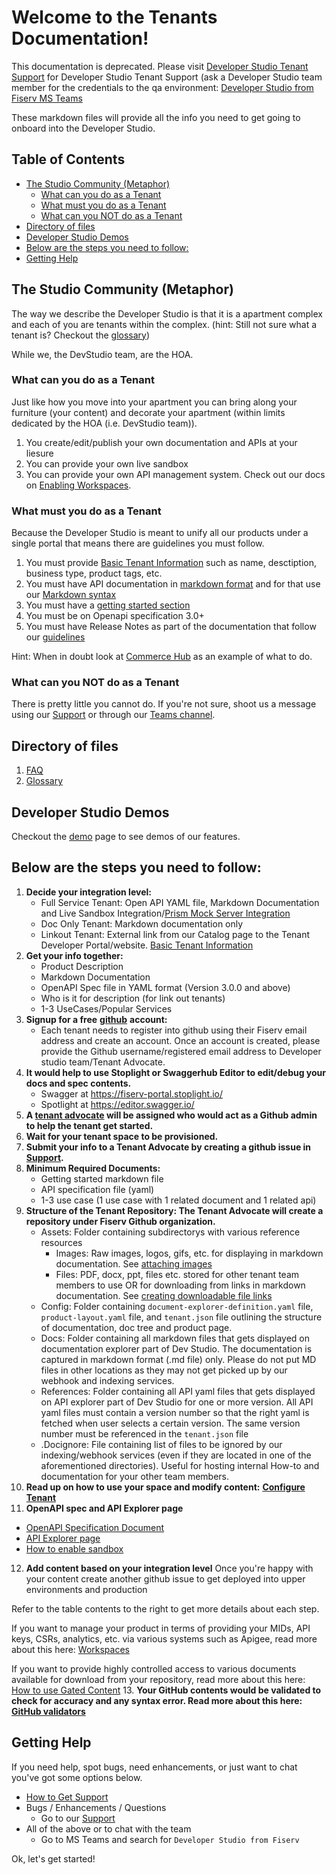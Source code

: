 # Welcome to the Tenants Documentation!

This documentation is deprecated. Please visit [Developer Studio Tenant Support](https://qa-developer.fiserv.com/product/TenantSupport?branch=develop) for Developer Studio Tenant Support (ask a Developer Studio team member for the credentials to the qa environment: [Developer Studio from Fiserv MS Teams](https://teams.microsoft.com/l/team/19%3A26fd28b4ef154d5da922849cc2f15360%40thread.tacv2/conversations?groupId=982cd560-8afd-42fc-bb4c-543e1989b6b1&tenantId=11873a1f-4c8d-450d-8dfb-e37a2e2557f8)

These markdown files will provide all the info you need to get going to onboard into the Developer Studio.

## Table of Contents

* [The Studio Community (Metaphor)](#the-studio-community-metaphor)
  * [What can you do as a Tenant](#what-can-you-do-as-a-tenant)
  * [What must you do as a Tenant](#what-must-you-do-as-a-tenant)
  * [What can you NOT do as a Tenant](#what-can-you-not-do-as-a-tenant)
* [Directory of files](#directory-of-files)
* [Developer Studio Demos](#developer-studio-demos)
* [Below are the steps you need to follow:](#below-are-the-steps-you-need-to-follow)
* [Getting Help](#getting-help)

## The Studio Community (Metaphor)

The way we describe the Developer Studio is that it is a apartment complex and each of you are tenants within the complex. (hint: Still not sure what a tenant is? Checkout the [glossary](glossary.md#tenant--product))

While we, the DevStudio team, are the HOA.

### What can you do as a Tenant

Just like how you move into your apartment you can bring along your furniture (your content) and decorate your apartment (within limits dedicated by the HOA (i.e. DevStudio team)).

1. You create/edit/publish your own documentation and APIs at your liesure
2. You can provide your own live sandbox
3. You can provide your own API management system. Check out our docs on [Enabling Workspaces](enable-workspaces.md).

### What must you do as a Tenant

Because the Developer Studio is meant to unify all our products under a single portal that means there are guidelines you must follow.

1. You must provide [Basic Tenant Information](tenant-basics.md) such as name, desctiption, business type, product tags, etc.
2. You must have API documentation in [markdown format](https://www.markdownguide.org/basic-syntax/) and for that use our [Markdown syntax](https://developer.fiserv.com/support/docs/?path=docs/md/extended-syntax.md)
3. You must have a [getting started section](update-productpage-content.md#introduction)
4. You must be on Openapi specification 3.0+
5. You must have Release Notes as part of the documentation that follow our [guidelines](release-notes-guidelines.md)

Hint: When in doubt look at [Commerce Hub](https://developer.fiserv.com/product/CommerceHub) as an example of what to do.

### What can you NOT do as a Tenant

There is pretty little you cannot do. If you're not sure, shoot us a message using our [Support](https://github.com/fiserv/support/issues) or through our [Teams channel](https://teams.microsoft.com/l/channel/19%3A65e0590efd7f4f1294553542e1b9a742%40thread.tacv2/Feedback%20and%20Help!?groupId=982cd560-8afd-42fc-bb4c-543e1989b6b1&tenantId=11873a1f-4c8d-450d-8dfb-e37a2e2557f8).

## Directory of files

1. [FAQ](faq.md)
2. [Glossary](glossary.md)

## Developer Studio Demos

Checkout the [demo](demo.md) page to see demos of our features.

## Below are the steps you need to follow:

1. **Decide your integration level:**
   * Full Service Tenant: Open API YAML file, Markdown Documentation and Live Sandbox Integration/[Prism Mock Server Integration](enable-sandbox.md)
   * Doc Only Tenant: Markdown documentation only
   * Linkout Tenant: External link from our Catalog page to the Tenant Developer Portal/website. [Basic Tenant Information](tenant-basics.md)
2. **Get your info together:**
   * Product Description
   * Markdown Documentation
   * OpenAPI Spec file in YAML format (Version 3.0.0 and above)
   * Who is it for description (for link out tenants)
   * 1-3 UseCases/Popular Services
3. **Signup for a free** [**github**](https://github.com) **account:**
   * Each tenant needs to register into github using their Fiserv email address and create an account. Once an account is created, please provide the Github username/registered email address to Developer studio team/Tenant Advocate.
4. **It would help to use Stoplight or Swaggerhub Editor to edit/debug your docs and spec contents.**
   * Swagger at https://fiserv-portal.stoplight.io/
   * Spotlight at https://editor.swagger.io/
5. **A [tenant advocate](glossary.md#tenant-advocate) will be assigned who would act as a Github admin to help the tenant get started.**
6. **Wait for your tenant space to be provisioned.**
7. **Submit your info to a Tenant Advocate by creating a github issue in** [**Support**](https://github.com/Fiserv/Support/issues/new?assignees=russnicoletti%2Cminh-pham1&labels=Onboard+New+Tenant&projects=&template=onboard_new_tenant.yml&title=Onboard+a+new+tenant)**.**
8. **Minimum Required Documents:**
   * Getting started markdown file
   * API specification file (yaml)
   * 1-3 use case (1 use case with 1 related document and 1 related api)
9. **Structure of the Tenant Repository: The Tenant Advocate will create a repository under Fiserv Github organization.**
   * Assets: Folder containing subdirectorys with various reference resources
      * Images: Raw images, logos, gifs, etc. for displaying in markdown documentation. See [attaching images](faq.md#how-to-upload-an-image-using-a-relative-link-in-the-same-repo)
      * Files: PDF, docx, ppt, files etc. stored for other tenant team members to use OR for downloading from links in markdown documentation. See [creating downloadable file links](faq.md#how-do-we-link-a-github-repofile-so-its-downloadable-in-dev-studio)
   * Config: Folder containing `document-explorer-definition.yaml` file, `product-layout.yaml` file, and `tenant.json` file outlining the structure of documentation, doc tree and product page.
   * Docs: Folder containing all markdown files that gets displayed on documentation explorer part of Dev Studio. The documentation is captured in markdown format (.md file) only. Please do not put MD files in other locations as they may not get picked up by our webhook and indexing services.
   * References: Folder containing all API yaml files that gets displayed on API explorer part of Dev Studio for one or more version. All API yaml files must contain a version number so that the right yaml is fetched when user selects a certain version. The same version number must be referenced in the `tenant.json` file
   * .Docignore: File containing list of files to be ignored by our indexing/webhook services (even if they are located in one of the aforementioned directories). Useful for hosting internal How-to and documentation for your other team members.
10. **Read up on how to use your space and modify content:** [**Configure Tenant**](configure-tenant.md)
11. **OpenAPI spec and API Explorer page**
   * [OpenAPI Specification Document](https://swagger.io/specification/)
   * [API Explorer page](api-explorer.md)
   * [How to enable sandbox](enable-sandbox.md)
12. **Add content based on your integration level**
   Once you're happy with your content create another github issue to get deployed into upper environments and production

   Refer to the table contents to the right to get more details about each step.

   If you want to manage your product in terms of providing your MIDs, API keys, CSRs, analytics, etc. via various systems such as Apigee, read more about this here: [Workspaces](enable-workspaces.md)
   
   If you want to provide highly controlled access to various documents available for download from your repository, read more about this here: [How to use Gated Content](how-to-use-gated-content.md)
13. **Your GitHub contents would be validated to check for accuracy and any syntax error. Read more about this here:** [**GitHub validators**](validator/studio-validators.md)

## Getting Help

If you need help, spot bugs, need enhancements, or just want to chat you've got some options below.

* [How to Get Support](get-support.md)
* Bugs / Enhancements / Questions
  * Go to our [Support](https://github.com/fiserv/support/issues)
* All of the above or to chat with the team
  * Go to MS Teams and search for `Developer Studio from Fiserv`

Ok, let's get started!

